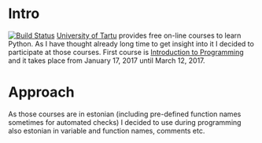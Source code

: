 # Intro
[![Build Status](https://travis-ci.org/harles/learning-python.svg?branch=master)](https://travis-ci.org/harles/learning-python)
[University of Tartu](http://www.ut.ee/en) provides free on-line courses to learn Python. As I have thought already long time to get insight into it I decided to participate at those courses.
First course is [Introduction to Programming](https://courses.cs.ut.ee/2017/eprogalused/Main/HomePage) and it takes place from January 17, 2017 until March 12, 2017.

# Approach
As those courses are in estonian (including pre-defined function names sometimes for automated checks) I decided to use during programming also estonian in variable and function names, comments etc.
